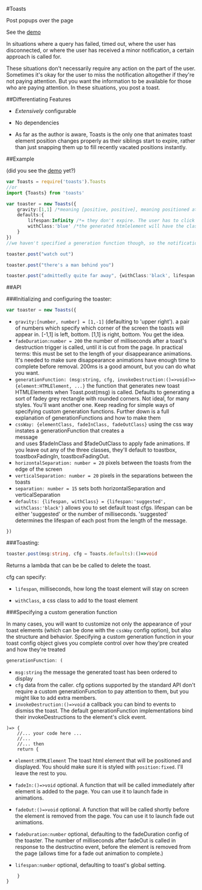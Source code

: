 #Toasts

Post popups over the page

See the [demo](http://makopool.com/toasts/demo.html)

In situations where a query has failed, timed out, where the user has disconnected, or where the user has received a minor notification, a certain approach is called for.

These situations don't necessarily require any action on the part of the user. Sometimes it's okay for the user to miss the notification altogether if they're not paying attention. But you want the information to be available for those who are paying attention. In these situations, you post a toast.


##Differentiating Features

* _Extensively_ configurable

* No dependencies

* As far as the author is aware, Toasts is the only one that animates toast element position changes properly as their siblings start to expire, rather than just snapping them up to fill recently vacated positions instantly.


##Example

(did you see the [demo](http://makopool.com/toasts/demo.html) yet?)

```typescript
var Toasts = require('toasts').Toasts
//or
import {Toasts} from 'toasts'

var toaster = new Toasts({
	gravity:[1,1] /*meaning [positive, positive], meaning positioned at the bottom right corner of the screen*/,
	defaults:{
		lifespan:Infinity /*= they don't expire. The user has to click on them*/,
		withClass:'blue' /*the generated htmlelement will have the class 'blue' attached to it. It might make the background blue. It might just show a blue dot. That's down to the generation function.*/
	}
})
//we haven't specified a generation function though, so the notifications will have the default look. You probably don't want that. You're probably not so lazy or tasteless as to just use whatever is there instead of specifying your own look and structure. In this case you should probably take a look at the generation API below.

toaster.post("watch out")

toaster.post("there's a man behind you")

toaster.post("admittedly quite far away", {withClass:'black', lifespan:400}) //this post will have 'black' class appended instead of 'blue', and will only be visible for a brief moment
```

##API


###Initializing and configuring the toaster:

```typescript
var toaster = new Toasts({
```

*	`gravity:[number, number] = [1,-1]` (defaulting to 'upper right'). a pair of numbers which specify which corner of the screen the toasts will appear in. [-1,1] is left, bottom. [1,1] is right, bottom. You get the idea.
*	`fadeDuration:number = 200` the number of milliseconds after a toast's destruction trigger is called, until it is cut from the page. In practical terms: this must be set to the length of your disappearance animations. It's needed to make sure disappearance animations have enough time to complete before removal. 200ms is a good amount, but you can do what you want.
*	`generationFunction: (msg:string, cfg, invokeDestruction:()=>void)=> {element:HTMLElement, ...}` the function that generates new toast HTMLElements when Toast.post(msg) is called. Defaults to generating a sort of fadey grey rectangle with rounded corners. Not ideal, for many styles. You'll want another one. Keep reading for simple ways of specifying custom generation functions. Further down is a full explanation of generationFunctions and how to make them
*	`cssWay: {elementClass, fadeInClass, fadeOutClass}` using the css way instates a generationFunction that creates a <div class="$elementClass"><span>message</span></div> and uses $fadeInClass and $fadeOutClass to apply fade animations. If you leave out any of the three classes, they'll default to toastbox, toastboxFadingIn, toastboxFadingOut.
*	`horizontalSeparation: number = 20` pixels between the toasts from the edge of the screen
*	`verticalSeparation: number = 20` pixels in the separations between the toasts
*	`separation: number = 15` sets both horizontalSeparation and verticalSeparation
*	`defaults: {lifespan, withClass} = {lifespan:'suggested', withClass:'black'}` allows you to set default toast cfgs. lifespan can be either 'suggested' or the number of milliseconds. 'suggested' determines the lifespan of each post from the length of the message.

```
})
```



###Toasting:
```typescript
toaster.post(msg:string, cfg = Toasts.defaults):()=>void
```
Returns a lambda that can be be called to delete the toast.

cfg can specify:

* `lifespan`, milliseconds, how long the toast element will stay on screen

* `withClass`, a css class to add to the toast element



###Specifying a custom generation function

In many cases, you will want to customize not only the appearance of your toast elements (which can be done with the `cssWay` config option), but also the structure and behavior. Specifying a custom generation function in your toast config object gives you complete control over how they'pre created and how they're treated

```typescript
generationFunction: (
```

*	`msg:string` the message the generated toast has been ordered to display
*	`cfg` data from the caller. cfg options supported by the standard API don't require a custom generationFunction to pay attention to them, but you might like to add extra members.
*	`invokeDestruction:()=>void` a callback you can bind to events to dismiss the toast. The default generationFunction implementations bind their invokeDestructions to the element's click event.

```
)=> {
	//... your code here ...
	//...
	//... then
	return {
```

*	`element:HTMLElement` The toast html element that will be positioned and displayed. You should make sure it is styled with `position:fixed`. I'll leave the rest to you.

*	`fadeIn:()=>void` optional. A function that will be called immediately after element is added to the page. You can use it to launch fade in animations.

*	`fadeOut:()=>void` optional. A function that will be called shortly before the element is removed from the page. You can use it to launch fade out animations.

*	`fadeDuration:number` optional, defaulting to the fadeDuration config of the toaster. The number of milliseconds after fadeOut is called in response to the destructino event, before the element is removed from the page (allows time for a fade out animation to complete.)

*	`lifespan:number` optional, defaulting to toast's global setting.

```
	}
}
```